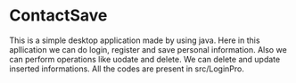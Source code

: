 # ContactSave
This is a simple desktop application made by using java. Here in this apllication we can do login, register and save  personal information.
Also we can perform operations like uodate and delete. We can delete and update inserted informations. All the codes are present in src/LoginPro.
